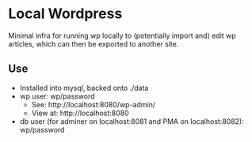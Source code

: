 # Local Wordpress
Minimal infra for running wp locally to (potentially import and) edit wp articles, which can then be exported to another site.

## Use
* Installed into mysql, backed onto ./data
* wp user: wp/password
  * See: http://localhost:8080/wp-admin/
  * View at: http://localhost:8080
* db user (for adminer on localhost:8081 and PMA on localhost:8082): wp/password

